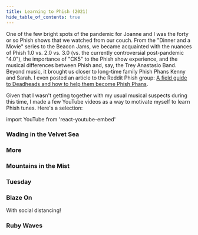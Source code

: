 ```yaml
---
title: Learning to Phish (2021)
hide_table_of_contents: true
---
```


One of the few bright spots of the pandemic for Joanne and I was the forty or so Phish shows that we watched from our couch.  From the "Dinner and a Movie" series to the Beacon Jams, we became acquainted with the nuances of Phish 1.0 vs. 2.0 vs. 3.0 (vs. the currently controversial post-pandemic "4.0"), the importance of "CK5" to the Phish show experience, and the musical differences between Phish and, say, the Trey Anastasio Band. Beyond music, it brought us closer to long-time family Phish Phans Kenny and Sarah.  I even posted an article to the Reddit Phish group: [A field guide to Deadheads and how to help them become Phish Phans](https://www.reddit.com/r/phish/comments/pd0tvv/a_field_guide_to_deadheads_and_how_to_help_them/). 

Given that I wasn't getting together with my usual musical suspects during this time, I made a few YouTube videos as a way to motivate myself to learn Phish tunes.  Here's a selection:

import YouTube from 'react-youtube-embed'

### Wading in the Velvet Sea

<YouTube id="NJnr4U3uW0o"/>


### More

<YouTube id="l7amINKAwbs"/>

### Mountains in the Mist

<YouTube id="AIQliq9adxQ"/>


### Tuesday

<YouTube id="EpkvRORoDNM"/>


### Blaze On

With social distancing!

<YouTube id="Mgxe9kAF9Tg"/>


### Ruby Waves

<YouTube id="KR5PPfg-QXc"/>


